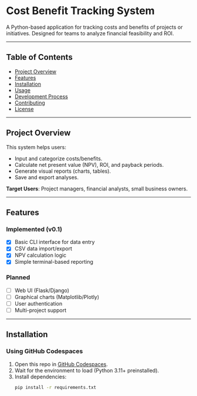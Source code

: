 # Cost Benefit Tracking System

A Python-based application for tracking costs and benefits of projects or initiatives. Designed for teams to analyze financial feasibility and ROI.

---

## Table of Contents
- [Project Overview](#project-overview)
- [Features](#features)
- [Installation](#installation)
- [Usage](#usage)
- [Development Process](#development-process)
- [Contributing](#contributing)
- [License](#license)

---

## Project Overview
This system helps users:
- Input and categorize costs/benefits.
- Calculate net present value (NPV), ROI, and payback periods.
- Generate visual reports (charts, tables).
- Save and export analyses.

**Target Users**: Project managers, financial analysts, small business owners.

---

## Features
### Implemented (v0.1)
- [x] Basic CLI interface for data entry
- [x] CSV data import/export
- [x] NPV calculation logic
- [x] Simple terminal-based reporting

### Planned
- [ ] Web UI (Flask/Django)
- [ ] Graphical charts (Matplotlib/Plotly)
- [ ] User authentication
- [ ] Multi-project support

---

## Installation
### Using GitHub Codespaces
1. Open this repo in [GitHub Codespaces](https://github.com/codespaces).
2. Wait for the environment to load (Python 3.11+ preinstalled).
3. Install dependencies:
   ```bash
   pip install -r requirements.txt
